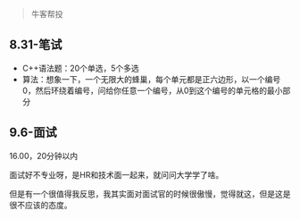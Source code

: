 >牛客帮投

## 8.31-笔试

+ C++语法题：20个单选，5个多选
+ 算法：想象一下，一个无限大的蜂巢，每个单元都是正六边形，以一个编号0，然后环绕着编号，问给你任意一个编号，从0到这个编号的单元格的最小部分

## 9.6-面试
16.00，20分钟以内

面试好不专业呀，是HR和技术面一起来，就问问大学学了啥。

但是有一个很值得我反思，我其实面对面试官的时候很傲慢，觉得就这，但是这是很不应该的态度。

